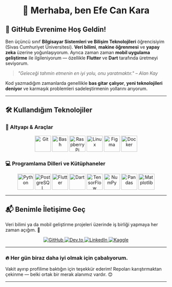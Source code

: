 # <div align="center">👋 Merhaba, ben Efe Can Kara</div>

## 🚀 GitHub Evrenime Hoş Geldin!

Ben üçüncü sınıf **Bilgisayar Sistemleri ve Bilişim Teknolojileri** öğrencisiyim (Sivas Cumhuriyet Üniversitesi). **Veri bilimi**, **makine öğrenmesi** ve **yapay zeka** üzerine yoğunlaşıyorum. Ayrıca zaman zaman **mobil uygulama geliştirme** ile ilgileniyorum — özellikle **Flutter** ve **Dart** tarafında üretmeyi seviyorum.

> _"Geleceği tahmin etmenin en iyi yolu, onu yaratmaktır." – Alan Kay_

Kod yazmadığım zamanlarda genellikle **bas gitar çalıyor**, **yeni teknolojileri deniyor** ve karmaşık problemleri sadeleştirmenin yollarını arıyorum.

---

## 🛠️ Kullandığım Teknolojiler

### 🔧 Altyapı & Araçlar
<div align="center">
    <img src="https://profilinator.rishav.dev/skills-assets/git-scm-icon.svg" alt="Git" height="50" />
    <img src="https://profilinator.rishav.dev/skills-assets/gnu_bash-icon.svg" alt="Bash" height="50" />
    <img src="https://profilinator.rishav.dev/skills-assets/raspberrypi.png" alt="Raspberry Pi" height="50" />
    <img src="https://profilinator.rishav.dev/skills-assets/linux-original.svg" alt="Linux" height="50" />
    <img src="https://profilinator.rishav.dev/skills-assets/figma-icon.svg" alt="Figma" height="50" />
    <img src="https://profilinator.rishav.dev/skills-assets/docker-original-wordmark.svg" alt="Docker" height="50" />
</div>

### 💻 Programlama Dilleri ve Kütüphaneler
<div align="center">
    <img src="https://cdn.jsdelivr.net/gh/devicons/devicon/icons/python/python-original.svg" alt="Python" height="50"/>
    <img src="https://cdn.jsdelivr.net/gh/devicons/devicon/icons/postgresql/postgresql-original.svg" alt="PostgreSQL" height="50"/>
    <img src="https://cdn.jsdelivr.net/gh/devicons/devicon/icons/flutter/flutter-original.svg" alt="Flutter" height="50"/>
    <img src="https://cdn.jsdelivr.net/gh/devicons/devicon/icons/dart/dart-original.svg" alt="Dart" height="50"/>
    <img src="https://cdn.jsdelivr.net/gh/devicons/devicon/icons/tensorflow/tensorflow-original.svg" alt="TensorFlow" height="50"/>
    <img src="https://cdn.jsdelivr.net/gh/devicons/devicon/icons/numpy/numpy-original.svg" alt="NumPy" height="50"/>
    <img src="https://cdn.jsdelivr.net/gh/devicons/devicon/icons/pandas/pandas-original.svg" alt="Pandas" height="50"/>
    <img src="https://cdn.jsdelivr.net/gh/devicons/devicon/icons/matplotlib/matplotlib-original.svg" alt="Matplotlib" height="50"/>
</div>


---

## 📬 Benimle İletişime Geç

Veri bilimi ya da mobil geliştirme projeleri üzerinde iş birliği yapmaya her zaman açığım. 🤝

<div align="center">
    <a href="https://github.com/KARSTERR" target="_blank">
        <img src="https://img.shields.io/badge/github-%2324292e.svg?&style=for-the-badge&logo=github&logoColor=white" alt="GitHub" />
    </a>
    <a href="https://dev.to/karsterr" target="_blank">
        <img src="https://img.shields.io/badge/dev.to-%2308090A.svg?&style=for-the-badge&logo=dev.to&logoColor=white" alt="Dev.to" />
    </a>
    <a href="https://linkedin.com/in/karsterr" target="_blank">
        <img src="https://img.shields.io/badge/linkedin-%231E77B5.svg?&style=for-the-badge&logo=linkedin&logoColor=white" alt="LinkedIn" />
    </a>
    <a href="https://www.kaggle.com/karsterr" target="_blank">
        <img src="https://img.shields.io/badge/kaggle-%2344BAE8.svg?&style=for-the-badge&logo=kaggle&logoColor=white" alt="Kaggle" />
    </a>
</div>

---

### 🔥 Her gün biraz daha iyi olmak için çabalıyorum.

Vakit ayırıp profilime baktığın için teşekkür ederim! Repoları karıştırmaktan çekinme — belki ortak bir merak alanımız vardır. 😊

---
